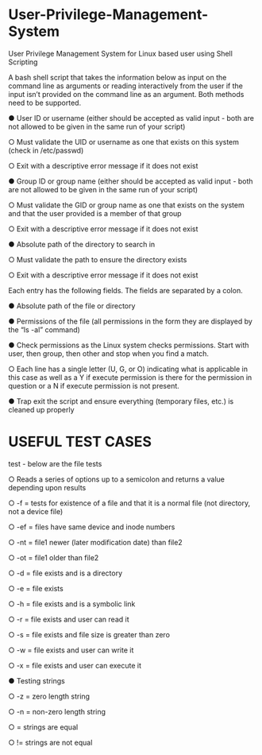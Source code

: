 # User-Privilege-Management-System
User Privilege Management System for Linux based user using Shell Scripting


A bash shell script that takes the information below as input on the command line as
arguments or reading interactively from the user if the input isn’t provided on the command line
as an argument. Both methods need to be supported.

● User ID or username (either should be accepted as valid input - both are not allowed to
be given in the same run of your script)

○ Must validate the UID or username as one that exists on this system (check in
/etc/passwd)

○ Exit with a descriptive error message if it does not exist

● Group ID or group name (either should be accepted as valid input - both are not allowed
to be given in the same run of your script)

○ Must validate the GID or group name as one that exists on the system and that
the user provided is a member of that group

○ Exit with a descriptive error message if it does not exist

● Absolute path of the directory to search in

○ Must validate the path to ensure the directory exists

○ Exit with a descriptive error message if it does not exist


Each entry has the following fields. The fields are separated by a colon.

● Absolute path of the file or directory

● Permissions of the file (all permissions in the form they are displayed by the “ls -al”
command)

● Check permissions as the Linux system checks permissions. Start with user, then
group, then other and stop when you find a match.

○ Each line has a single letter (U, G, or O) indicating what is applicable in
this case as well as a Y if execute permission is there for the permission in
question or a N if execute permission is not present.

● Trap exit the script and ensure everything (temporary files, etc.) is cleaned up
properly




# USEFUL TEST CASES

test - below are the file tests

○ Reads a series of options up to a semicolon and returns a value depending upon results

○ -f = tests for existence of a file and that it is a normal file (not directory, not a device file)

○ -ef = files have same device and inode numbers

○ -nt = file1 newer (later modification date) than file2

○ -ot = file1 older than file2

○ -d = file exists and is a directory

○ -e = file exists

○ -h = file exists and is a symbolic link

○ -r = file exists and user can read it

○ -s = file exists and file size is greater than zero

○ -w = file exists and user can write it

○ -x = file exists and user can execute it


● Testing strings

○ -z = zero length string

○ -n = non-zero length string

○ = strings are equal

○ != strings are not equal
